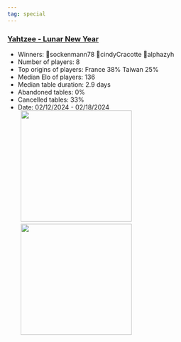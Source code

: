 ```yaml
---
tag: special
---
```


### [Yahtzee - Lunar New Year](https://boardgamearena.com/tournament?id=272011)
- Winners: 🥇sockenmann78 🥈cindyCracotte 🥉alphazyh
- Number of players: 8
- Top origins of players: France 38% Taiwan 25% 
- Median Elo of players: 136
- Median table duration: 2.9 days
- Abandoned tables: 0%
- Cancelled tables: 33% 
- Date: 02/12/2024 - 02/18/2024
<div>
 <img src="/wpoc/assets/images/t_Yahtzee_Elo_20240305130401.png" width="250" style="display: block; margin-left: 30px; margin-bottom: 5px; margin-top:-15px"/>
</div>
<div>
 <img src="/wpoc/assets/images/t_Yahtzee_Duration_20240305130449.png" width="250" style="display: block; margin-left: 30px; margin-bottom: 5px;"/>
</div>
